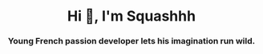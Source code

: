 <h1 align="center">Hi 👋, I'm Squashhh</h1>
<h3 align="center">Young French passion developer lets his imagination run wild.</h3>
